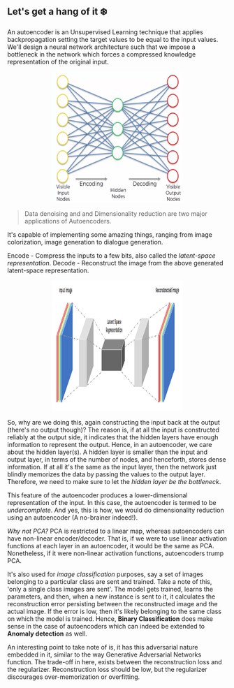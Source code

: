 ## Let's get a hang of it ❄️ 

An autoencoder is an Unsupervised Learning technique that applies backpropagation setting the target values to be equal to the input values. We'll design a neural network architecture such that we impose a bottleneck in the network which forces a compressed knowledge representation of the original input.

<p align="center"><img src="./images/1_auto_encoders.png" width="300" height="300"/></p>

> Data denoising and and Dimensionality reduction are two major applications of Autoencoders.

It's capable of implementing some amazing things, ranging from image colorization, image generation to dialogue generation. 

Encode - Compress the inputs to a few bits, also called the *latent-space representation*. 
Decode - Reconstruct the image from the above generated latent-space representation. 

<p align="center"><img src="./images/auto-arch.png" width="300" height="300"/></p>

So, why are we doing this, again constructing the input back at the output (there's no output though)?
The reason is, if at all the input is constructed reliably at the output side, it indicates that the hidden layers have enough information to represent the output. Hence, in an autoencoder, we care about the hidden layer(s). A hidden layer is smaller than the input and output layer, in terms of the number of nodes, and henceforth, stores dense information. If at all it's the same as the input layer, then the network just blindly memorizes the data by passing the values to the output layer. Therefore, we need to make sure to let the *hidden layer be the bottleneck*. 

This feature of the autoencoder produces a lower-dimensional representation of the input. In this case, the autoencoder is termed to be *undercomplete*. And yes, this is how, we would do dimensionality reduction using an autoencoder (A no-brainer indeed!). 

*Why not PCA?* PCA is restricted to a linear map, whereas autoencoders can have non-linear encoder/decoder. That is, if we were to use linear activation functions at each layer in an autoencoder, it would be the same as PCA. Nonetheless, if it were non-linear activation functions, autoencoders trump PCA.

It's also used for *image classification* purposes, say a set of images belonging to a particular class are sent and trained. Take a note of this, 'only a single class images are sent'. The model gets trained, learns the parameters, and then, when a new instance is sent to it, it calculates the reconstruction error persisting between the reconstructed image and the actual image. If the error is low, then it's likely belonging to the same class on which the model is trained. Hence, **Binary Classification** does make sense in the case of autoencoders which can indeed be extended to **Anomaly detection** as well. 

An interesting point to take note of is, it has this adversarial nature embedded in it, similar to the way Generative Adversarial Networks function. The trade-off in here, exists between the reconstruction loss and the regularizer. Reconstruction loss should be low, but the regularizer discourages over-memorization or overfitting. 






